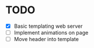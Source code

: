 # TODO
- [x] Basic templating web server
- [ ] Implement animations on page
- [ ] Move header into template